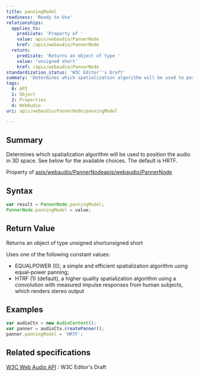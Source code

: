 ```yaml
---
title: panningModel
readiness: 'Ready to Use'
relationships:
  applies_to:
    predicate: 'Property of '
    value: apis/webaudio/PannerNode
    href: /apis/webaudio/PannerNode
  return:
    predicate: 'Returns an object of type '
    value: 'unsigned short'
    href: /apis/webaudio/PannerNode
standardization_status: 'W3C Editor''s Draft'
summary: 'Determines which spatialization algorithm will be used to position the audio in 3D space. See below for the available choices. The default is HRTF.'
tags:
  0: API
  1: Object
  2: Properties
  4: WebAudio
uri: apis/webaudio/PannerNode/panningModel

---
```

## Summary

Determines which spatialization algorithm will be used to position the audio in 3D space. See below for the available choices. The default is HRTF.

Property of [apis/webaudio/PannerNode](/apis/webaudio/PannerNode)[apis/webaudio/PannerNode](/apis/webaudio/PannerNode)

## Syntax

``` js
var result = PannerNode.panningModel;
PannerNode.panningModel = value;
```

## Return Value

Returns an object of type unsigned shortunsigned short

Uses one of the following constant values:

-   EQUALPOWER (0), a simple and efficient spatialization algorithm using equal-power panning;
-   HTRF (1) (default), a higher quality spatialization algorithm using a convolution with measured impulse responses from human subjects, which renders stereo output

## Examples

``` js
var audioCtx = new AudioContext();
var panner = audioCtx.createPanner();
panner.panningModel = 'HRTF';
```

## Related specifications

[W3C Web Audio API](http://webaudio.github.io/web-audio-api/)
:   W3C Editor's Draft
